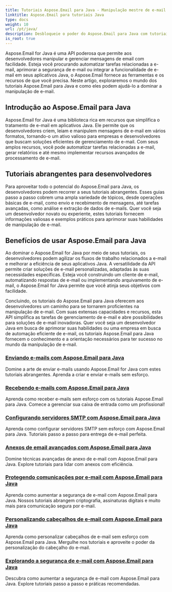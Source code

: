 ```yaml
---
title: Tutoriais Aspose.Email para Java - Manipulação mestre de e-mail
linktitle: Aspose.Email para tutoriais Java
type: docs
weight: 10
url: /pt/java/
description: Desbloqueie o poder do Aspose.Email para Java com tutoriais abrangentes. Aprenda manipulação, gerenciamento de e-mail e muito mais.
is_root: true
---
```


Aspose.Email for Java é uma API poderosa que permite aos desenvolvedores manipular e gerenciar mensagens de email com facilidade. Esteja você procurando automatizar tarefas relacionadas a e-mail, aprimorar a segurança de e-mail ou integrar a funcionalidade de e-mail em seus aplicativos Java, o Aspose.Email fornece as ferramentas e os recursos de que você precisa. Neste artigo, exploraremos o mundo dos tutoriais Aspose.Email para Java e como eles podem ajudá-lo a dominar a manipulação de e-mail.

## Introdução ao Aspose.Email para Java

Aspose.Email for Java é uma biblioteca rica em recursos que simplifica o tratamento de e-mail em aplicativos Java. Ele permite que os desenvolvedores criem, leiam e manipulem mensagens de e-mail em vários formatos, tornando-o um ativo valioso para empresas e desenvolvedores que buscam soluções eficientes de gerenciamento de e-mail. Com seus amplos recursos, você pode automatizar tarefas relacionadas a e-mail, gerar relatórios e até mesmo implementar recursos avançados de processamento de e-mail.

## Tutoriais abrangentes para desenvolvedores

Para aproveitar todo o potencial do Aspose.Email para Java, os desenvolvedores podem recorrer a seus tutoriais abrangentes. Esses guias passo a passo cobrem uma ampla variedade de tópicos, desde operações básicas de e-mail, como envio e recebimento de mensagens, até tarefas avançadas, como análise e extração de dados de e-mails. Quer você seja um desenvolvedor novato ou experiente, estes tutoriais fornecem informações valiosas e exemplos práticos para aprimorar suas habilidades de manipulação de e-mail.

## Benefícios de usar Aspose.Email para Java

Ao dominar o Aspose.Email for Java por meio de seus tutoriais, os desenvolvedores podem agilizar os fluxos de trabalho relacionados a e-mail e melhorar a eficiência de seus aplicativos Java. A versatilidade da API permite criar soluções de e-mail personalizadas, adaptadas às suas necessidades específicas. Esteja você construindo um cliente de e-mail, automatizando respostas de e-mail ou implementando arquivamento de e-mail, o Aspose.Email for Java permite que você atinja seus objetivos com facilidade.

Concluindo, os tutoriais do Aspose.Email para Java oferecem aos desenvolvedores um caminho para se tornarem proficientes na manipulação de e-mail. Com suas extensas capacidades e recursos, esta API simplifica as tarefas de gerenciamento de e-mail e abre possibilidades para soluções de e-mail inovadoras. Quer você seja um desenvolvedor Java em busca de aprimorar suas habilidades ou uma empresa em busca de automação eficiente de e-mail, os tutoriais Aspose.Email para Java fornecem o conhecimento e a orientação necessários para ter sucesso no mundo da manipulação de e-mail.

### [Enviando e-mails com Aspose.Email para Java](./sending-emails/)
Domine a arte de enviar e-mails usando Aspose.Email for Java com estes tutoriais abrangentes. Aprenda a criar e enviar e-mails sem esforço.
### [Recebendo e-mails com Aspose.Email para Java](./receiving-emails/)
Aprenda como receber e-mails sem esforço com os tutoriais Aspose.Email para Java. Comece a gerenciar sua caixa de entrada como um profissional!
### [Configurando servidores SMTP com Aspose.Email para Java](./configuring-smtp-servers/)
Aprenda como configurar servidores SMTP sem esforço com Aspose.Email para Java. Tutoriais passo a passo para entrega de e-mail perfeita.
### [Anexos de email avançados com Aspose.Email para Java](./advanced-email-attachments/)
Domine técnicas avançadas de anexo de e-mail com Aspose.Email para Java. Explore tutoriais para lidar com anexos com eficiência.
### [Protegendo comunicações por e-mail com Aspose.Email para Java](./securing-email-communications/)
Aprenda como aumentar a segurança de e-mail com Aspose.Email para Java. Nossos tutoriais abrangem criptografia, assinaturas digitais e muito mais para comunicação segura por e-mail.
### [Personalizando cabeçalhos de e-mail com Aspose.Email para Java](./customizing-email-headers/)
Aprenda como personalizar cabeçalhos de e-mail sem esforço com Aspose.Email para Java. Mergulhe nos tutoriais e aproveite o poder da personalização do cabeçalho do e-mail.
### [Explorando a segurança de e-mail com Aspose.Email para Java](./exploring-email-security/)
Descubra como aumentar a segurança de e-mail com Aspose.Email para Java. Explore tutoriais passo a passo e práticas recomendadas.